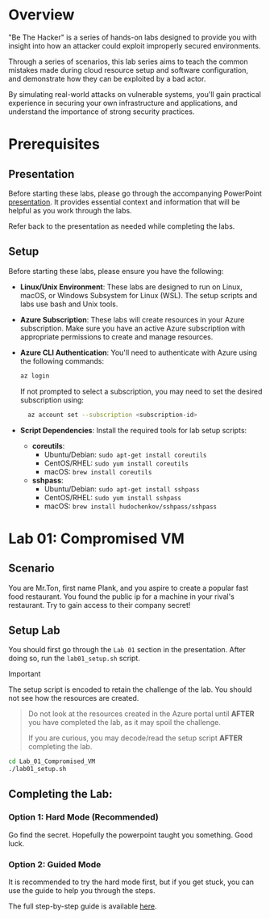 # Overview

"Be The Hacker" is a series of hands-on labs designed to provide you with insight into how an attacker could exploit improperly secured environments. 

Through a series of scenarios, this lab series aims to teach the common mistakes made during cloud resource setup and software configuration, and demonstrate how they can be exploited by a bad actor.

By simulating real-world attacks on vulnerable systems, you'll gain practical experience in securing your own infrastructure and applications, and understand the importance of strong security practices.

# Prerequisites

## Presentation

Before starting these labs, please go through the accompanying PowerPoint [presentation](https://microsoft-my.sharepoint.com/:p:/p/zackaryafaci/ER5zu7QBPrVHvP54ScLMhGoB-tS4THMKDzGJn1-FT_g0uA?e=0ujWl0). It provides essential context and information that will be helpful as you work through the labs.

Refer back to the presentation as needed while completing the labs.

## Setup

Before starting these labs, please ensure you have the following:

- **Linux/Unix Environment**: These labs are designed to run on Linux, macOS, or Windows Subsystem for Linux (WSL). The setup scripts and labs use bash and Unix tools.

- **Azure Subscription**: These labs will create resources in your Azure subscription. Make sure you have an active Azure subscription with appropriate permissions to create and manage resources.

- **Azure CLI Authentication**: You'll need to authenticate with Azure using the following commands:
  ```bash
  az login
  ```
  If not prompted to select a subscription, you may need to set the desired subscription using:
  ```bash
    az account set --subscription <subscription-id>
    ```

- **Script Dependencies**: Install the required tools for lab setup scripts:
  - **coreutils**:
    - Ubuntu/Debian: `sudo apt-get install coreutils`
    - CentOS/RHEL: `sudo yum install coreutils`
    - macOS: `brew install coreutils`
  - **sshpass**:
    - Ubuntu/Debian: `sudo apt-get install sshpass`
    - CentOS/RHEL: `sudo yum install sshpass`
    - macOS: `brew install hudochenkov/sshpass/sshpass`

# Lab 01: Compromised VM

## Scenario

You are Mr.Ton, first name Plank, and you aspire to create a popular fast food restaurant. You found the public ip for a machine in your  rival's restaurant. Try to gain access to their company secret!

## Setup Lab

You should first go through the `Lab 01` section in the presentation. After doing so, run the `lab01_setup.sh` script. 

>[!IMPORTANT]
The setup script is encoded to retain the challenge of the lab. You should not see how the resources are created.
>
>Do not look at the resources created in the Azure portal until **AFTER** you have completed the lab, as it may spoil the challenge.
>
>If you are curious, you may decode/read the setup script **AFTER** completing the lab.

```bash
cd Lab_01_Compromised_VM
./lab01_setup.sh
```

## Completing the Lab:

### Option 1: Hard Mode (Recommended)

Go find the secret. Hopefully the powerpoint taught you something. Good luck.

### Option 2: Guided Mode 

It is recommended to try the hard mode first, but if you get stuck, you can use the guide to help you through the steps.

The full step-by-step guide is available [here](./Lab_01_Compromised_VM/guided_mode.md). 